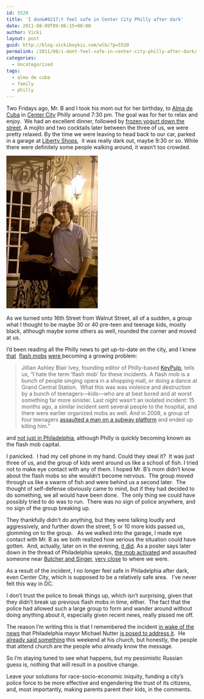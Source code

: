 ```yaml
---
id: 5520
title: 'I don&#8217;t feel safe in Center City Philly after dark'
date: 2011-08-09T09:06:15+00:00
author: Vicki
layout: post
guid: http://blog.vickiboykis.com/wlb/?p=5520
permalink: /2011/08/i-dont-feel-safe-in-center-city-philly-after-dark/
categories:
  - Uncategorized
tags:
  - alma de cuba
  - family
  - philly
---
```

Two Fridays ago, Mr. B and I took his mom out for her birthday, to <a href="http://www.almadecubarestaurant.com/" target="_blank">Alma de Cuba</a> in <a href="http://www.centercityphila.org/" target="_blank">Center City</a> Philly around 7:30 pm. The goal was for her to relax and enjoy.  We had an excellent dinner, followed by <a href="http://www.tfyogurt.com/" target="_blank">frozen yogurt down the street</a>. A mojito and two cocktails later between the three of us, we were pretty relaxed. By the time we were leaving to head back to our car, parked in a garage at <a href="http://www.shopsatliberty.com/" target="_blank">Liberty Shops</a>,  it was really dark out, maybe 9:30 or so. While there were definitely some people walking around, it wasn&#8217;t too crowded.

[<img class="aligncenter size-full wp-image-5525" title="IMAG0909" src="https://raw.githubusercontent.com/veekaybee/wlb/gh-pages/assets/images/2011/08/IMAG0909.jpg" alt="" width="240" height="400" />](https://raw.githubusercontent.com/veekaybee/wlb/gh-pages/assets/images/2011/08/IMAG0909.jpg)

As we turned onto 16th Street from Walnut Street, all of a sudden, a group what I thought to be maybe 30 or 40 pre-teen and teenage kids, mostly black, although maybe some others as well, rounded the corner and moved at us.

I&#8217;d been reading all the Philly news to get up-to-date on the city, and I knew <a href="http://www.ibtimes.com/articles/171638/20110629/philadelphia-flash-mob-2011.htm" target="_blank">that</a>  <a href="http://blogs.phillymag.com/the_philly_post/2011/06/27/fk-flash-mobs/" target="_blank">flash mobs</a> <a href="http://www.avclub.com/philadelphia/articles/av-club-editor-injured-in-flash-mob-attack-in-phil,58134/" target="_blank">were </a>becoming a growing problem:

> Jillian Ashley Blair Ivey, founding editor of Philly-based <a href="http://keypulp.com/" target="_blank">KeyPulp</a>, tells us, “I hate the term ‘flash mob’ for these incidents. A flash mob is a bunch of people singing opera in a shopping mall, or doing a dance at Grand Central Station.  What this was was violence and destruction by a bunch of teenagers—kids—who are at best bored and at worst something far more sinister. Last night wasn’t an isolated incident: 15 months ago, a similar incident sent several people to the hospital, and there were earlier organized mobs as well. And in 2008, a group of four teenagers <a href="http://abclocal.go.com/wpvi/story?section=news/local&id=6786372" target="_blank">assaulted a man on a subway platform</a> and ended up killing him.”

and <a href="http://online.wsj.com/article/SB10001424052702304778304576375661383528354.html?mod=WSJ_hp_MIDDLENexttoWhatsNewsThird" target="_blank">not just in Philadelphia</a>, although Philly is quickly becoming known as the flash mob capital.

I panicked.  I had my cell phone in my hand. Could they steal it?  It was just three of us, and the group of kids went around us like a school of fish. I tried not to make eye contact with any of them. I hoped Mr. B&#8217;s mom didn&#8217;t know about the flash mobs so she wouldn&#8217;t become nervous.  The group moved through us like a swarm of fish and were behind us a second later.  The thought of self-defense obviously came to mind, but if they had decided to do something, we all would have been done.  The only thing we could have possibly tried to do was to run.  There was no sign of police anywhere, and no sign of the group breaking up.

They thankfully didn&#8217;t do anything, but they were talking loudly and aggressively, and further down the street, 5 or 10 more kids passed us, glomming on to the group.   As we walked into the garage, I made eye contact with Mr. B as we both realized how serious the situation could have gotten.  And, actually, later on in the evening, <a href="http://www.philly.com/philly/blogs/heardinthehall/126529743.html" target="_blank">it did</a>. As a poster says later down in the thread of Philadelphia speaks, <a href="http://nabjconvention.org/2011/08/violent-flash-mobs-shed-light-on-community-issues-2/" target="_blank">the mob activated</a> and assaulted someone near <a href="http://www.philadelphiaspeaks.com/forum/center-city/23565-another-flash-mob.html" target="_blank">Butcher and Singer</a>, <a href="http://www.nbcphiladelphia.com/on-air/as-seen-on/Flash_Mob_Strikes_in_Philadelphia_Philadelphia-126464703.html" target="_blank">very close</a> to where we were.

As a result of the incident, I no longer feel safe in Philadelphia after dark, even Center City, which is supposed to be a relatively safe area.   I&#8217;ve never felt this way in DC.

I don&#8217;t trust the police to break things up, which isn&#8217;t surprising, given that they didn&#8217;t break up previous flash mobs in time, either.  The fact that the police had allowed such a large group to form and wander around without doing anything about it, especially given recent news, really pissed me off.

The reason I&#8217;m writing this is that I remembered the incident <a href="http://www.myfoxphilly.com/dpp/news/local_news/nutter-strongly-condemns-mob-attacks080711" target="_blank">in wake of the news</a> that Philadelphia mayor Michael Nutter <a href="http://blogs.phillymag.com/the_philly_post/2011/08/08/mayor-nutter-battles-philly-flash-mobs/" target="_blank">is posed to address it</a>.  He <a href="http://www.philly.com/philly/news/20110808_To_Preach_His_Own__From_the_pulpit__Nutter_throws_the_book_at_roving_mobs_of_black_teens.html?cmpid=125219969" target="_blank">already said something</a> this weekend at his church, but honestly, the people that attend church are the people who already know the message.

So I&#8217;m staying tuned to see what happens, but my pessimistic Russian guess is, nothing that will result in a positive change.

Leave your solutions for race-socio-economic iniquity, funding a city&#8217;s police force to be more effective and engendering the trust of its citizens, and, most importantly, making parents parent their kids, in the comments.

&nbsp;